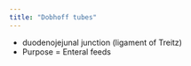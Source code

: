 ```yaml
---
title: "Dobhoff tubes"
---
```

- duodenojejunal junction (ligament of Treitz) 
- Purpose = Enteral feeds

